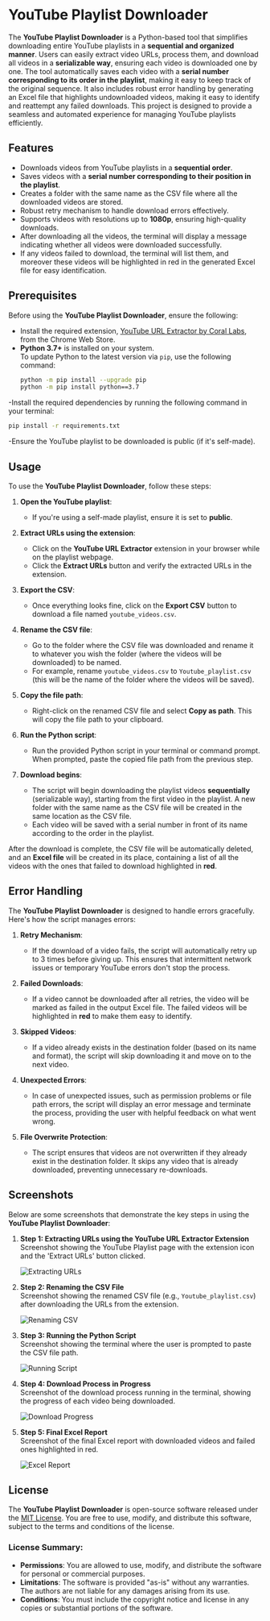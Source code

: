 # YouTube Playlist Downloader

The **YouTube Playlist Downloader** is a Python-based tool that simplifies downloading entire YouTube playlists in a **sequential and organized manner**. Users can easily extract video URLs, process them, and download all videos in a **serializable way**, ensuring each video is downloaded one by one. The tool automatically saves each video with a **serial number corresponding to its order in the playlist**, making it easy to keep track of the original sequence. It also includes robust error handling by generating an Excel file that highlights undownloaded videos, making it easy to identify and reattempt any failed downloads. This project is designed to provide a seamless and automated experience for managing YouTube playlists efficiently.

## Features  

- Downloads videos from YouTube playlists in a **sequential order**.  
- Saves videos with a **serial number corresponding to their position in the playlist**. 
- Creates a folder with the same name as the CSV file where all the downloaded videos are stored. 
- Robust retry mechanism to handle download errors effectively.  
- Supports videos with resolutions up to **1080p**, ensuring high-quality downloads.
- After downloading all the videos, the terminal will display a message indicating whether all videos were downloaded successfully.
- If any videos failed to download, the terminal will list them, and moreover these videos will be highlighted in red in the generated Excel file for easy identification.

## Prerequisites  

Before using the **YouTube Playlist Downloader**, ensure the following:  

- Install the required extension, [YouTube URL Extractor by Coral Labs](https://chromewebstore.google.com/detail/youtube-url-extractor/jmilibpbdpajjnabchfpfmmmjgbimefo), from the Chrome Web Store.  
- **Python 3.7+** is installed on your system.  
  To update Python to the latest version via `pip`, use the following command:  
  ```bash
  python -m pip install --upgrade pip
  python -m pip install python==3.7
  ```
-Install the required dependencies by running the following command in your terminal:
  ```bash
  pip install -r requirements.txt
  ```
-Ensure the YouTube playlist to be downloaded is public (if it's self-made).

## Usage  

To use the **YouTube Playlist Downloader**, follow these steps:

1. **Open the YouTube playlist**:
   - If you're using a self-made playlist, ensure it is set to **public**.
   
2. **Extract URLs using the extension**:
   - Click on the **YouTube URL Extractor** extension in your browser while on the playlist webpage.
   - Click the **Extract URLs** button and verify the extracted URLs in the extension.
   
3. **Export the CSV**:
   - Once everything looks fine, click on the **Export CSV** button to download a file named `youtube_videos.csv`.
   
4. **Rename the CSV file**:
   - Go to the folder where the CSV file was downloaded and rename it to whatever you wish the folder (where the videos will be downloaded) to be named.  
   - For example, rename `youtube_videos.csv` to `Youtube_playlist.csv` (this will be the name of the folder where the videos will be saved).
   
5. **Copy the file path**:
   - Right-click on the renamed CSV file and select **Copy as path**. This will copy the file path to your clipboard.
   
6. **Run the Python script**:
   - Run the provided Python script in your terminal or command prompt. When prompted, paste the copied file path from the previous step.
   
7. **Download begins**:
   - The script will begin downloading the playlist videos **sequentially** (serializable way), starting from the first video in the playlist. A new folder with the same name as the CSV file will be created in the same location as the CSV file.
   - Each video will be saved with a serial number in front of its name according to the order in the playlist.

After the download is complete, the CSV file will be automatically deleted, and an **Excel file** will be created in its place, containing a list of all the videos with the ones that failed to download highlighted in **red**.

## Error Handling  

The **YouTube Playlist Downloader** is designed to handle errors gracefully. Here's how the script manages errors:

1. **Retry Mechanism**:
   - If the download of a video fails, the script will automatically retry up to 3 times before giving up. This ensures that intermittent network issues or temporary YouTube errors don't stop the process.

2. **Failed Downloads**:
   - If a video cannot be downloaded after all retries, the video will be marked as failed in the output Excel file. The failed videos will be highlighted in **red** to make them easy to identify.
   
3. **Skipped Videos**:
   - If a video already exists in the destination folder (based on its name and format), the script will skip downloading it and move on to the next video.
   
4. **Unexpected Errors**:
   - In case of unexpected issues, such as permission problems or file path errors, the script will display an error message and terminate the process, providing the user with helpful feedback on what went wrong.

5. **File Overwrite Protection**:
   - The script ensures that videos are not overwritten if they already exist in the destination folder. It skips any video that is already downloaded, preventing unnecessary re-downloads.

## Screenshots  

Below are some screenshots that demonstrate the key steps in using the **YouTube Playlist Downloader**:

1. **Step 1: Extracting URLs using the YouTube URL Extractor Extension**  
   Screenshot showing the YouTube Playlist page with the extension icon and the 'Extract URLs' button clicked.
   
   ![Extracting URLs](path-to-screenshot1.png)

2. **Step 2: Renaming the CSV File**  
   Screenshot showing the renamed CSV file (e.g., `Youtube_playlist.csv`) after downloading the URLs from the extension.

   ![Renaming CSV](path-to-screenshot2.png)

3. **Step 3: Running the Python Script**  
   Screenshot showing the terminal where the user is prompted to paste the CSV file path.

   ![Running Script](path-to-screenshot3.png)

4. **Step 4: Download Process in Progress**  
   Screenshot of the download process running in the terminal, showing the progress of each video being downloaded.

   ![Download Progress](path-to-screenshot4.png)

5. **Step 5: Final Excel Report**  
   Screenshot of the final Excel report with downloaded videos and failed ones highlighted in red.

   ![Excel Report](path-to-screenshot5.png)

## License  

The **YouTube Playlist Downloader** is open-source software released under the [MIT License](https://opensource.org/licenses/MIT). You are free to use, modify, and distribute this software, subject to the terms and conditions of the license.

### License Summary:
- **Permissions**: You are allowed to use, modify, and distribute the software for personal or commercial purposes.
- **Limitations**: The software is provided "as-is" without any warranties. The authors are not liable for any damages arising from its use.
- **Conditions**: You must include the copyright notice and license in any copies or substantial portions of the software.
